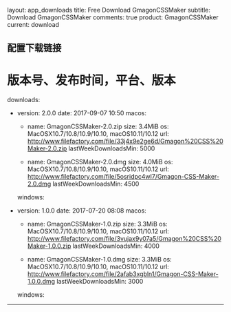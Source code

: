 layout: app_downloads
title: Free Download GmagonCSSMaker
subtitle: Download GmagonCSSMaker
comments: true
product: GmagonCSSMaker
current: download

## 配置下载链接
# 版本号、发布时间，平台、版本
downloads:
  - version: 2.0.0
    date: 2017-09-07 10:50
    macos:
      - name: GmagonCSSMaker-2.0.zip
        size: 3.4MiB
        os: MacOSX10.7/10.8/10.9/10.10, macOS10.11/10.12
        url: http://www.filefactory.com/file/33j4x9e2ge6d/Gmagon%20CSS%20Maker-2.0.zip
        lastWeekDownloadsMin: 5000

      - name: GmagonCSSMaker-2.0.dmg
        size: 4.0MiB
        os: MacOSX10.7/10.8/10.9/10.10, macOS10.11/10.12
        url: http://www.filefactory.com/file/5osridpc4wl7/Gmagon-CSS-Maker-2.0.dmg
        lastWeekDownloadsMin: 4500

    windows:
 
  - version: 1.0.0
    date: 2017-07-20 08:08
    macos:
      - name: GmagonCSSMaker-1.0.zip
        size: 3.3MiB
        os: MacOSX10.7/10.8/10.9/10.10, macOS10.11/10.12
        url: http://www.filefactory.com/file/3vujax9y07a5/Gmagon%20CSS%20Maker-1.0.0.zip
        lastWeekDownloadsMin: 4000

      - name: GmagonCSSMaker-1.0.dmg
        size: 3.3MiB
        os: MacOSX10.7/10.8/10.9/10.10, macOS10.11/10.12
        url: http://www.filefactory.com/file/2afab3xgbln1/Gmagon-CSS-Maker-1.0.0.dmg
        lastWeekDownloadsMin: 3000

    windows:

---
